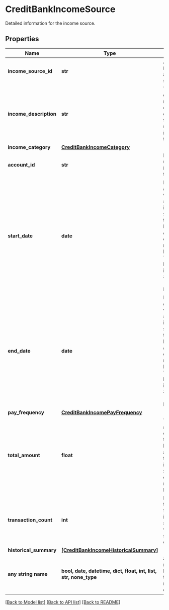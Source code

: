 # CreditBankIncomeSource

Detailed information for the income source.

## Properties
Name | Type | Description | Notes
------------ | ------------- | ------------- | -------------
**income_source_id** | **str** | A unique identifier for an income source. | [optional] 
**income_description** | **str** | The most common name or original description for the underlying income transactions. | [optional] 
**income_category** | [**CreditBankIncomeCategory**](CreditBankIncomeCategory.md) |  | [optional] 
**account_id** | **str** | Plaid&#39;s unique identifier for the account. | [optional] 
**start_date** | **date** | Minimum of all dates within the specific income sources in the user&#39;s bank account for days requested by the client. The date will be returned in an ISO 8601 format (YYYY-MM-DD). | [optional] 
**end_date** | **date** | Maximum of all dates within the specific income sources in the user’s bank account for days requested by the client. The date will be returned in an ISO 8601 format (YYYY-MM-DD). | [optional] 
**pay_frequency** | [**CreditBankIncomePayFrequency**](CreditBankIncomePayFrequency.md) |  | [optional] 
**total_amount** | **float** | Total amount of earnings in the user’s bank account for the specific income source for days requested by the client. | [optional] 
**transaction_count** | **int** | Number of transactions for the income source within the start and end date. | [optional] 
**historical_summary** | [**[CreditBankIncomeHistoricalSummary]**](CreditBankIncomeHistoricalSummary.md) |  | [optional] 
**any string name** | **bool, date, datetime, dict, float, int, list, str, none_type** | any string name can be used but the value must be the correct type | [optional]

[[Back to Model list]](../README.md#documentation-for-models) [[Back to API list]](../README.md#documentation-for-api-endpoints) [[Back to README]](../README.md)


